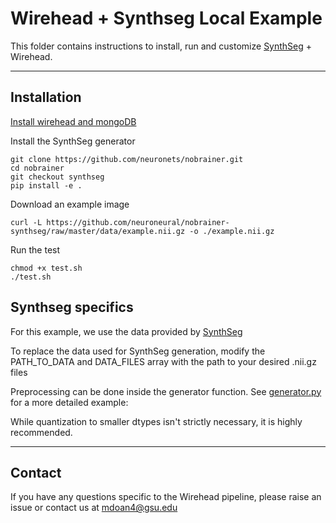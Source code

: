 # Wirehead + Synthseg Local Example

This folder contains instructions to install, run and customize [SynthSeg](https://github.com/BBillot/SynthSeg) + Wirehead. 

---

## Installation 

[Install wirehead and mongoDB](https://github.com/neuroneural/wirehead/blob/main/README.md)

Install the SynthSeg generator
```
git clone https://github.com/neuronets/nobrainer.git
cd nobrainer
git checkout synthseg
pip install -e .
```

Download an example image
```
curl -L https://github.com/neuroneural/nobrainer-synthseg/raw/master/data/example.nii.gz -o ./example.nii.gz
```

Run the test
```
chmod +x test.sh
./test.sh
```

## Synthseg specifics

For this example, we use the data provided by [SynthSeg](https://github.com/BBillot/SynthSeg)

To replace the data used for SynthSeg generation, modify the PATH_TO_DATA and DATA_FILES array with the path to your desired .nii.gz files

Preprocessing can be done inside the generator function. See [generator.py](https://github.com/neuroneural/wirehead/blob/doc/examples/synthseg/generator.py) for a more detailed example:

While quantization to smaller dtypes isn't strictly necessary, it is highly recommended.

---

## Contact

If you have any questions specific to the Wirehead pipeline, please raise an issue or contact us at mdoan4@gsu.edu
